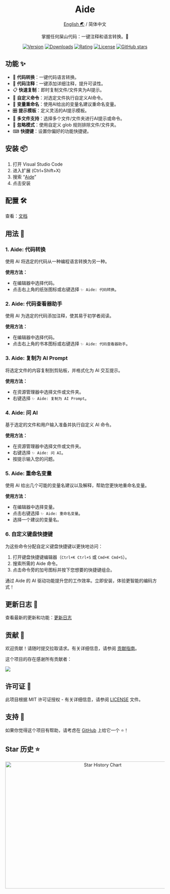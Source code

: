 <div align="center">

<h1 align="center">Aide</h1>

[English 🌏](https://github.com/nicepkg/aide/tree/master/README.md) / 简体中文

掌握任何屎山代码：一键注释和语言转换。💪

[![Version](https://img.shields.io/visual-studio-marketplace/v/nicepkg.aide-pro)](https://marketplace.visualstudio.com/items?itemName=nicepkg.aide-pro)
[![Downloads](https://img.shields.io/visual-studio-marketplace/d/nicepkg.aide-pro)](https://marketplace.visualstudio.com/items?itemName=nicepkg.aide-pro)
[![Rating](https://img.shields.io/visual-studio-marketplace/r/nicepkg.aide-pro)](https://marketplace.visualstudio.com/items?itemName=nicepkg.aide-pro)
[![License](https://img.shields.io/github/license/nicepkg/aide)](https://github.com/nicepkg/aide/blob/master/LICENSE)
[![GitHub stars](https://img.shields.io/github/stars/nicepkg/aide)](https://github.com/nicepkg/aide)

</div>

## 功能 ✨

- 🔄 **代码转换**：一键代码语言转换。
- 📖 **代码注释**：一键添加详细注释，提升可读性。
- 📋 **快速复制**：即时复制文件/文件夹为AI提示。
- 💬 **自定义命令**：对选定文件执行自定义AI命令。
- 🔀 **变量重命名**：使用AI给出的变量名建议重命名变量。
- 🎛 **提示模板**：定义灵活的AI提示模板。
- 📁 **多文件支持**：选择多个文件/文件夹进行AI提示或命令。
- 🚫 **忽略模式**：使用自定义 glob 规则排除文件/文件夹。
- ⌨ **快捷键**：设置你偏好的功能快捷键。

## 安装 📦

1. 打开 Visual Studio Code
2. 进入扩展 (Ctrl+Shift+X)
3. 搜索 “[Aide](https://marketplace.visualstudio.com/items?itemName=nicepkg.aide-pro)”
4. 点击安装

## 配置 🛠

查看：[文档](https://github.com/nicepkg/aide/tree/master/docs/configuration/README_CN.md)

## 用法 🚀

### 1. Aide: 代码转换

使用 AI 将选定的代码从一种编程语言转换为另一种。

**使用方法：**

- 在编辑器中选择代码。
- 点击右上角的纸张图标或右键选择 `✨ Aide: 代码转换`。

### 2. Aide: 代码查看器助手

使用 AI 为选定的代码添加注释，使其易于初学者阅读。

**使用方法：**

- 在编辑器中选择代码。
- 点击右上角的书本图标或右键选择 `✨ Aide: 代码查看器助手`。

### 3. Aide: 复制为 AI Prompt

将选定文件的内容复制到剪贴板，并格式化为 AI 交互提示。

**使用方法：**

- 在资源管理器中选择文件或文件夹。
- 右键选择 `✨ Aide: 复制为 AI Prompt`。

### 4. Aide: 问 AI

基于选定的文件和用户输入准备并执行自定义 AI 命令。

**使用方法：**

- 在资源管理器中选择文件或文件夹。
- 右键选择 `✨ Aide: 问 AI`。
- 按提示输入您的问题。

### 5. Aide: 重命名变量

使用 AI 给出几个可能的变量名建议以及解释，帮助您更快地重命名变量。

**使用方法：**

- 在编辑器中选择变量。
- 点击右键选择 `✨ Aide: 重命名变量`。
- 选择一个建议的变量名。

### 6. 自定义键盘快捷键

为这些命令分配自定义键盘快捷键以更快地访问：

1. 打开键盘快捷键编辑器（`Ctrl+K Ctrl+S` 或 `Cmd+K Cmd+S`）。
2. 搜索所需的 Aide 命令。
3. 点击命令旁的加号图标并按下您想要的快捷键组合。

通过 Aide 的 AI 驱动功能提升您的工作效率。立即安装，体验更智能的编码方式！

## 更新日志 📅

查看最新的更新和功能：[更新日志](https://github.com/nicepkg/aide/blob/master/CHANGELOG.md)

## 贡献 🤝

欢迎贡献！请随时提交拉取请求。有关详细信息，请参阅 [贡献指南](https://github.com/nicepkg/aide/blob/master/CONTRIBUTING.md)。

这个项目的存在感谢所有贡献者：

<a href="https://github.com/nicepkg/aide/graphs/contributors">
  <img src="https://contrib.rocks/image?repo=nicepkg/aide" />
</a>

## 许可证 📄

此项目根据 MIT 许可证授权 - 有关详细信息，请参阅 [LICENSE](https://github.com/nicepkg/aide/blob/master/LICENSE) 文件。

## 支持 💖

如果你觉得这个项目有帮助，请考虑在 [GitHub](https://github.com/nicepkg/aide) 上给它一个 ⭐️！

## Star 历史 ⭐

<div align="center">

<img src="https://api.star-history.com/svg?repos=nicepkg/aide&type=Date" width="600" height="400" alt="Star History Chart" valign="middle">

</div>
